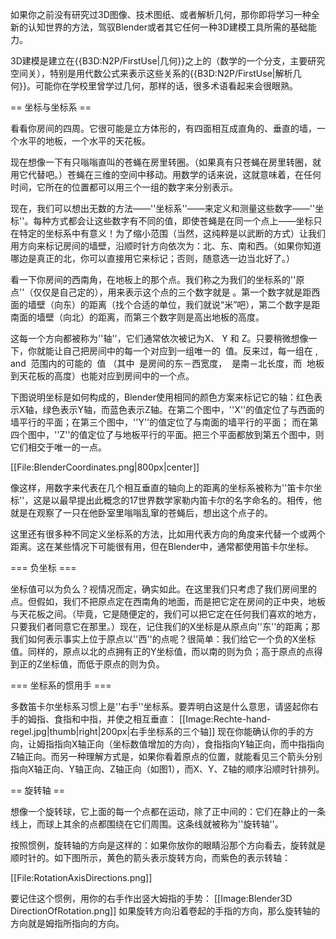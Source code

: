 
如果你之前没有研究过3D图像、技术图纸、或者解析几何，那你即将学习一种全新的认知世界的方法，驾驭Blender或者其它任何一种3D建模工具所需的基础能力。

3D建模是建立在{{B3D:N2P/FirstUse|几何}}之上的（数学的一个分支，主要研究空间关），特别是用代数公式来表示这些关系的{{B3D:N2P/FirstUse|解析几何}}。可能你在学校里曾学过几何，那样的话，很多术语看起来会很眼熟。

== 坐标与坐标系 ==

看看你房间的四周。它很可能是立方体形的，有四面相互成直角的、垂直的墙，一个水平的地板，一个水平的天花板。

现在想像一下有只嗡嗡直叫的苍蝇在房里转圈。（如果真有只苍蝇在房里转圈，就用它代替吧。）苍蝇在三维的空间中移动。用数学的话来说，这就意味着，在任何时间，它所在的位置都可以用三个一组的数字来分别表示。

现在，我们可以想出无数的方法——''坐标系''——来定义和测量这些数字——''坐标''。每种方式都会让这些数字有不同的值，即使苍蝇是在同一个点上——坐标只在特定的坐标系中有意义！为了缩小范围（当然，这纯粹是以武断的方式）让我们用方向来标记房间的墙壁，沿顺时针方向依次为：北、东、南和西。（如果你知道哪边是真正的北，你可以直接用它来标记；否则，随意选一边当北好了。）

看一下你房间的西南角，在地板上的那个点。我们称之为我们的坐标系的''原点''（仅仅是自己定的），用来表示这个点的三个数字就是 <math>(0, 0, 0)</math>。第一个数字就是距西面的墙壁（向东）的距离（找个合适的单位，我们就说“米”吧），第二个数字是距南面的墙壁（向北）的距离，而第三个数字则是高出地板的高度。

这每一个方向都被称为''轴''，它们通常依次被记为X、 Y 和 Z。只要稍微想像一下，你就能让自己把房间中的每一个对应到一组唯一的 <math>(x, y, z)</math> 值。反来过，每一组在 <math>0 \le x \le W</math>, <math>0 \le y \le L</math> and <math>0 \le z \le H</math> 范围内的可能的 <math>(x, y, z)</math> 值 （其中 <math>W</math> 是房间的东－西宽度， <math>L</math> 是南－北长度，而 <math>H</math> 地板到天花板的高度）也能对应到房间中的一个点。

下图说明坐标是如何构成的，Blender使用相同的颜色方案来标记它的轴：红色表示X轴，绿色表示Y轴，而蓝色表示Z轴。在第二个图中，''X''的值定位了与西面的墙平行的平面；在第三个图中，''Y''的值定位了与南面的墙平行的平面； 而在第四个图中，''Z''的值定位了与地板平行的平面。把三个平面都放到第五个图中，则它们相交于唯一的一点。

[[File:BlenderCoordinates.png|800px|center]]

像这样，用数字来代表在几个相互垂直的轴向上的距离的坐标系被称为''笛卡尔坐标''，这是以最早提出此概念的17世界数学家勒内笛卡尔的名字命名的。相传，他就是在观察了一只在他卧室里嗡嗡乱窜的苍蝇后，想出这个点子的。

这里还有很多种不同定义坐标系的方法，比如用代表方向的角度来代替一个或两个距离。这在某些情况下可能很有用，但在Blender中，通常都使用笛卡尔坐标。

=== 负坐标 ===

坐标值可以为负么？视情况而定，确实如此。在这里我们只考虑了我们房间里的点。但假如，我们不把原点定在西南角的地面，而是把它定在房间的正中央，地板与天花板之间。（毕竟，它是随便定的，我们可以把它定在任何我们喜欢的地方，只要我们者同意它在那里。）现在，记住我们的X坐标是从原点向''东''的距离；那我们如何表示事实上位于原点以''西''的点呢？很简单：我们给它一个负的X坐标值。同样的，原点以北的点拥有正的Y坐标值，而以南的则为负；高于原点的点得到正的Z坐标值，而低于原点的则为负。

=== 坐标系的惯用手 ===

多数笛卡尔坐标系习惯上是''右手''坐标系。要弄明白这是什么意思，请竖起你右手的姆指、食指和中指，并使之相互垂直：
[[Image:Rechte-hand-regel.jpg|thumb|right|200px|右手坐标系的三个轴]]
现在你能确认你的手的方向，让姆指指向X轴正向（坐标数值增加的方向），食指指向Y轴正向，而中指指向Z轴正向。而另一种理解方式是，如果你看着原点的位置，就能看见三个箭头分别指向X轴正向、Y轴正向、Z轴正向（如图1），而X、Y、Z轴的顺序沿顺时针排列。

== 旋转轴 ==

想像一个旋转球，它上面的每一个点都在运动，除了正中间的：它们在静止的一条线上，而球上其余的点都围绕在它们周围。这条线就被称为''旋转轴''。

按照惯例，旋转轴的方向是这样的：如果你放你的眼睛沿那个方向看去，旋转就是顺时针的。如下图所示，黄色的箭头表示旋转方向，而紫色的表示转轴：

[[File:RotationAxisDirections.png]]

要记住这个惯例，用你的右手作出竖大姆指的手势：
[[Image:Blender3D DirectionOfRotation.png]]
如果旋转方向沿着卷起的手指的方向，那么旋转轴的方向就是姆指所指向的方向。



